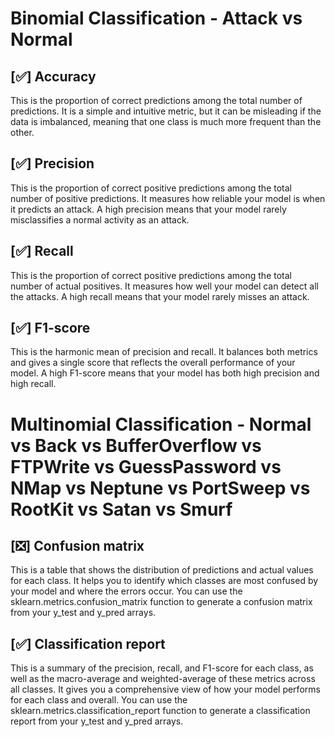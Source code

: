 # Binomial Classification - Attack vs Normal

## [✅] Accuracy
This is the proportion of correct predictions among the total number of predictions. It is a simple and intuitive metric, but it can be misleading if the data is imbalanced, meaning that one class is much more frequent than the other.

## [✅] Precision
This is the proportion of correct positive predictions among the total number of positive predictions. It measures how reliable your model is when it predicts an attack. A high precision means that your model rarely misclassifies a normal activity as an attack.

## [✅] Recall
This is the proportion of correct positive predictions among the total number of actual positives. It measures how well your model can detect all the attacks. A high recall means that your model rarely misses an attack.

## [✅] F1-score
This is the harmonic mean of precision and recall. It balances both metrics and gives a single score that reflects the overall performance of your model. A high F1-score means that your model has both high precision and high recall.

# Multinomial Classification - Normal vs Back vs BufferOverflow vs FTPWrite vs GuessPassword vs NMap vs Neptune vs PortSweep vs RootKit vs Satan vs Smurf

## [❎] Confusion matrix
This is a table that shows the distribution of predictions and actual values for each class. It helps you to identify which classes are most confused by your model and where the errors occur. You can use the sklearn.metrics.confusion_matrix function to generate a confusion matrix from your y_test and y_pred arrays.

## [✅] Classification report
This is a summary of the precision, recall, and F1-score for each class, as well as the macro-average and weighted-average of these metrics across all classes. It gives you a comprehensive view of how your model performs for each class and overall. You can use the sklearn.metrics.classification_report function to generate a classification report from your y_test and y_pred arrays.